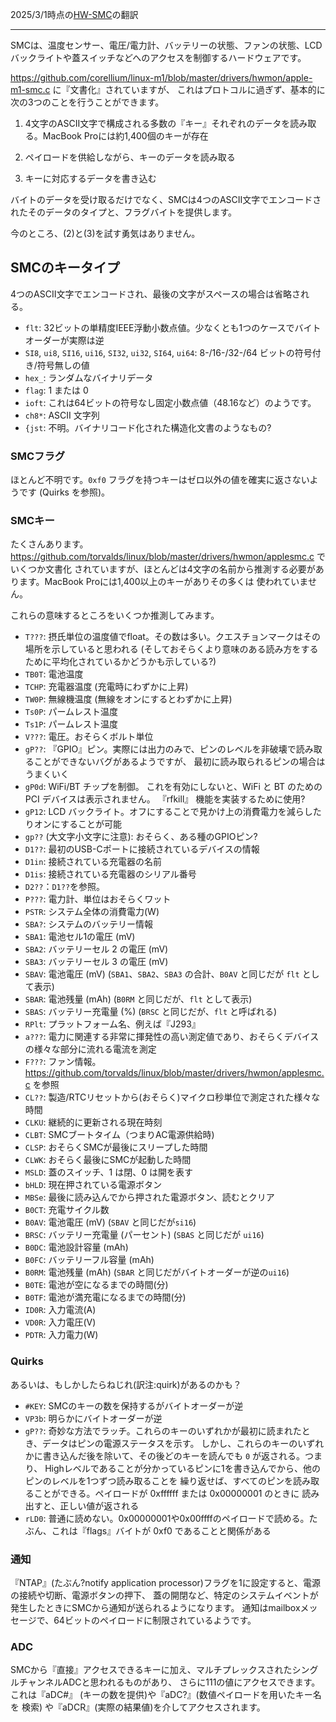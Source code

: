 2025/3/1時点の[HW-SMC](https://github.com/AsahiLinux/docs/blob/main/docs/HW-SMC.md)の翻訳

---
SMCは、温度センサー、電圧/電力計、バッテリーの状態、ファンの状態、LCDバックライトや蓋スイッチなどへのアクセスを制御するハードウェアです。

https://github.com/corellium/linux-m1/blob/master/drivers/hwmon/apple-m1-smc.c に『文書化』されていますが、
これはプロトコルに過ぎず、基本的に次の3つのことを行うことができます。

1. 4文字のASCII文字で構成される多数の『キー』それぞれのデータを読み取る。MacBook Proには約1,400個のキーが存在

2. ペイロードを供給しながら、キーのデータを読み取る

3. キーに対応するデータを書き込む

バイトのデータを受け取るだけでなく、SMCは4つのASCII文字でエンコードされたそのデータのタイプと、フラグバイトを提供します。

今のところ、(2)と(3)を試す勇気はありません。

## SMCのキータイプ

4つのASCII文字でエンコードされ、最後の文字がスペースの場合は省略される。

* `flt`: 32ビットの単精度IEEE浮動小数点値。少なくとも1つのケースでバイトオーダーが実際は逆
* `SI8`, `ui8`, `SI16`, `ui16`, `SI32`, `ui32`, `SI64`, `ui64`: 8-/16-/32-/64 ビットの符号付き/符号無しの値
* `hex_`: ランダムなバイナリデータ
* `flag`: 1 または 0
* `ioft`: これは64ビットの符号なし固定小数点値（48.16など）のようです。
* `ch8*`: ASCII 文字列
* `{jst`: 不明。バイナリコード化された構造化文書のようなもの?

### SMCフラグ
ほとんど不明です。`0xf0` フラグを持つキーはゼロ以外の値を確実に返さないようです (Quirks を参照)。

### SMCキー
たくさんあります。https://github.com/torvalds/linux/blob/master/drivers/hwmon/applesmc.c でいくつか文書化
されていますが、ほとんどは4文字の名前から推測する必要があります。MacBook Proには1,400以上のキーがありその多くは
使われていません。

これらの意味するところをいくつか推測してみます。
* `T???`: 摂氏単位の温度値でfloat。その数は多い。クエスチョンマークはその場所を示していると思われる
(そしておそらくより意味のある読み方をするために平均化されているかどうかも示している?)
* `TB0T`: 電池温度
* `TCHP`: 充電器温度 (充電時にわずかに上昇)
* `TW0P`: 無線機温度 (無線をオンにするとわずかに上昇)
* `Ts0P`: パームレスト温度
* `Ts1P`: パームレスト温度
* `V???`: 電圧。おそらくボルト単位
* `gP??`: 『GPIO』ピン。実際には出力のみで、ピンのレベルを非破壊で読み取ることができないバグがあるようですが、
最初に読み取られるピンの場合はうまくいく
* `gP0d`: WiFi/BT チップを制御。 これを有効にしないと、WiFi と BT のための PCI デバイスは表示されません。 
『rfkill』 機能を実装するために使用?
* `gP12`: LCD バックライト。オフにすることで見かけ上の消費電力を減らしたりオンにすることが可能
* `gp??` (大文字小文字に注意): おそらく、ある種のGPIOピン?
* `D1??`: 最初のUSB-Cポートに接続されているデバイスの情報
* `D1in`: 接続されている充電器の名前
* `D1is`: 接続されている充電器のシリアル番号
* `D2??`：`D1??`を参照。
* `P???`: 電力計、単位はおそらくワット
* `PSTR`: システム全体の消費電力(W)
* `SBA?`: システムのバッテリー情報
* `SBA1`: 電池セル1の電圧 (mV)
* `SBA2`: バッテリーセル 2 の電圧 (mV)
* `SBA3`: バッテリーセル 3 の電圧 (mV)
* `SBAV`: 電池電圧 (mV) (`SBA1`、`SBA2`、`SBA3` の合計、`B0AV` と同じだが `flt` として表示)
* `SBAR`: 電池残量 (mAh) (`B0RM` と同じだが、`flt` として表示)
* `SBAS`: バッテリー充電量 (%) (`BRSC` と同じだが、`flt` と呼ばれる)
* `RPlt`: プラットフォーム名、例えば『J293』
* `a???`: 電力に関連する非常に揮発性の高い測定値であり、おそらくデバイスの様々な部分に流れる電流を測定
* `F???`: ファン情報。https://github.com/torvalds/linux/blob/master/drivers/hwmon/applesmc.c を参照
* `CL??`: 製造/RTCリセットから(おそらく)マイクロ秒単位で測定された様々な時間
* `CLKU`: 継続的に更新される現在時刻
* `CLBT`: SMCブートタイム（つまりAC電源供給時)
* `CLSP`: おそらくSMCが最後にスリープした時間
* `CLWK`: おそらく最後にSMCが起動した時間
* `MSLD`: 蓋のスイッチ、1 は閉、0 は開を表す
* `bHLD`: 現在押されている電源ボタン
* `MBSe`: 最後に読み込んでから押された電源ボタン、読むとクリア
* `B0CT`: 充電サイクル数
* `B0AV`: 電池電圧 (mV) (`SBAV` と同じだが`si16`)
* `BRSC`: バッテリー充電量 (パーセント) (`SBAS` と同じだが `ui16`)
* `B0DC`: 電池設計容量 (mAh)
* `B0FC`: バッテリーフル容量 (mAh)
* `B0RM`: 電池残量 (mAh) (`SBAR` と同じだがバイトオーダーが逆の`ui16`)
* `B0TE`: 電池が空になるまでの時間(分)
* `B0TF`: 電池が満充電になるまでの時間(分)
* `ID0R`: 入力電流(A)
* `VD0R`: 入力電圧(V)
* `PDTR`: 入力電力(W)

### Quirks

あるいは、もしかしたらねじれ(訳注:quirk)があるのかも？

* `#KEY`: SMCのキーの数を保持するがバイトオーダーが逆
* `VP3b`: 明らかにバイトオーダーが逆
* `gP??`: 奇妙な方法でラッチ。これらのキーのいずれかが最初に読まれたとき、データはピンの電源ステータスを示す。
しかし、これらのキーのいずれかに書き込んだ後を除いて、その後どのキーを読んでも `0` が返される。つまり、
Highレベルであることが分かっているピンに1を書き込んでから、他のピンのレベルを1つずつ読み取ることを
繰り返せば、すべてのピンを読み取ることができる。ペイロードが 0xffffff または 0x00000001 のときに
読み出すと、正しい値が返される
* `rLD0`: 普通に読めない。0x00000001や0x00ffffのペイロードで読める。たぶん、これは『flags』バイトが
 0xf0 であることと関係がある

### 通知
『NTAP』(たぶん?notify application processor)フラグを1に設定すると、電源の接続や切断、電源ボタンの押下、
蓋の開閉など、特定のシステムイベントが発生したときにSMCから通知が送られるようになります。
通知はmailboxメッセージで、64ビットのペイロードに制限されているようです。

### ADC
SMCから『直接』アクセスできるキーに加え、マルチプレックスされたシングルチャンネルADCと思われるものがあり、
さらに111の値にアクセスできます。これは『aDC#』 (キーの数を提供)や『aDC?』(数値ペイロードを用いたキー名を
検索) や『aDCR』(実際の結果値)を介してアクセスされます。
